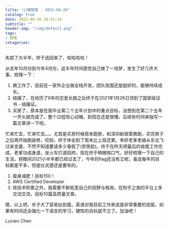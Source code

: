 ```yaml
---
title: "心情随笔 - 2021-04-26"
catalog: true
date: 2021-04-26 20:51:24
subtitle: ""
header-img: "/img/default.png"
tags:
- 随笔
catagories:
---
```


失踪了大半年，终于逃回来了，哈哈哈哈！

从去年10月份到今年4月份，这半年时间感觉自己做了一场梦，发生了好几件大事。梳理一下：

1. 换工作了，目前在一家外企业做全栈开发，团队氛围还是挺好的，能够持续成长。
2. 结婚了，在经历了6年的恋爱长跑之后终于在2021年1月26日领到了国家级证书 - 结婚证。
3. 买房了，原本是在我毕业第二个五年计划中的重点目标，没想到在第二个五年一开头就完成了。整个过程惊心动魄，到现在还是很懵，后续有时间单独写一篇文章讲一下吧。

忙来忙去，忙来忙去。。。尤其是买房时候周末跑房，和深圳新政策赛跑，买完房子之后再开始跑装修，哎妈，终于体会到了周末比上班还累。幸好老爹老娘从东北飞过来支援，不然不知道要请多少事假了(苦笑脸)。终于在昨天把最后的收尾工作完成，老爹功成身退，坐火车打道回府。现在终于稍微喘口气，好好梳理一下自己的生活。转眼间2021小半年都已经过去了，今年的flag还没有立呢，虽说每年的目标都差不多，但是仪式感还是要有的。


1. 瘦身减肥！目标150！
2. AWS Certified Developer
3. 除技术积累之外，我需要不断拓宽自己的视野与格局，在知乎之类的平台上多交流交流，目标10篇高质量文章。

嗯，以上吧，步子大了容易扯到蛋。英语对我目前工作来说是非常重要的技能，如果有时间还会强化一下语言的学习，硬性的目标就不立了。加油吧！

Lucien Chen

